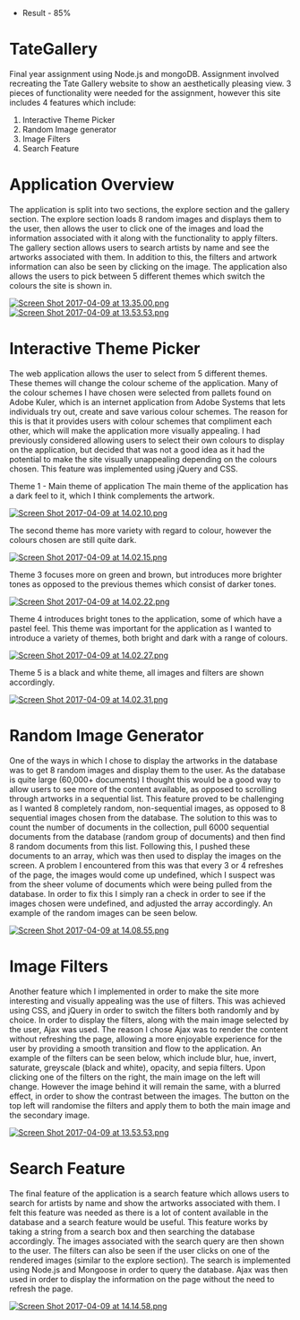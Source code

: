 - Result - 85%

# TateGallery
Final year assignment using Node.js and mongoDB. Assignment involved recreating the Tate Gallery website to show an aesthetically pleasing view. 3 pieces of functionality were needed for the assignment, however this site includes 4 features which include:

1. Interactive Theme Picker
2. Random Image generator 
3. Image Filters
4. Search Feature


# Application Overview
The application is split into two sections, the explore section and the gallery section. The explore section loads 8 random images and displays them to the user, then allows the user to click one of the images and load the information associated with it along with the functionality to apply filters. The gallery section allows users to search artists by name and see the artworks associated with them. In addition to this, the filters and artwork information can also be seen by clicking on the image. The application also allows the users to pick between 5 different themes which switch the colours the site is shown in.

[![Screen Shot 2017-04-09 at 13.35.00.png](https://s13.postimg.org/5gfnps2o7/Screen_Shot_2017-04-09_at_13.35.00.png)](https://postimg.org/image/nw04n6gsj/)
[![Screen Shot 2017-04-09 at 13.53.53.png](https://s17.postimg.org/j9hsm6din/Screen_Shot_2017-04-09_at_13.53.53.png)](https://postimg.org/image/su1f922uj/)


# Interactive Theme Picker
The web application allows the user to select from 5 different themes. These themes will change the colour scheme of the application. Many of the colour schemes I have chosen were selected from pallets found on Adobe Kuler, which is an internet application from Adobe Systems that lets individuals try out, create and save various colour schemes. The reason for this is that it provides users with colour schemes that compliment each other, which will make the application more visually appealing. I had previously considered allowing users to select their own colours to display on the application, but decided that was not a good idea as it had the potential to make the site visually unappealing depending on the colours chosen. This feature was implemented using jQuery and CSS.

Theme 1 - Main theme of application
The main theme of the application has a dark feel to it, which I think complements the artwork.

[![Screen Shot 2017-04-09 at 14.02.10.png](https://s24.postimg.org/jw69q7gfp/Screen_Shot_2017-04-09_at_14.02.10.png)](https://postimg.org/image/qmmqzn3ld/)


The second theme has more variety with regard to colour, however the colours chosen are still quite dark.

[![Screen Shot 2017-04-09 at 14.02.15.png](https://s27.postimg.org/c9cmw2mdv/Screen_Shot_2017-04-09_at_14.02.15.png)](https://postimg.org/image/rutyg0ybz/)

Theme 3 focuses more on green and brown, but introduces more brighter tones as opposed to the previous themes which consist of darker tones.

[![Screen Shot 2017-04-09 at 14.02.22.png](https://s4.postimg.org/t102zay59/Screen_Shot_2017-04-09_at_14.02.22.png)](https://postimg.org/image/gz4p55owp/)

Theme 4 introduces bright tones to the application, some of which have a pastel feel. This theme was important for the application as I wanted to introduce a variety of themes, both bright and dark with a range of colours.

[![Screen Shot 2017-04-09 at 14.02.27.png](https://s16.postimg.org/f6hldh4rp/Screen_Shot_2017-04-09_at_14.02.27.png)](https://postimg.org/image/tcxc8pfmp/)

Theme 5 is a black and white theme, all images and filters are shown accordingly.

[![Screen Shot 2017-04-09 at 14.02.31.png](https://s18.postimg.org/qvmo8bujt/Screen_Shot_2017-04-09_at_14.02.31.png)](https://postimg.org/image/yodc0b0it/)


# Random Image Generator
One of the ways in which I chose to display the artworks in the database was to get 8 random images and display them to the user. As the database is quite large (60,000+ documents) I thought this would be a good way to allow users to see more of the content available, as opposed to scrolling through artworks in a sequential list. This feature proved to be challenging as I wanted 8 completely random, non-sequential images, as opposed to 8 sequential images chosen from the database. The solution to this was to count the number of documents in the collection, pull 6000 sequential documents from the database (random group of documents) and then find 8 random documents from this list. Following this, I pushed these documents to an array, which was then used to display the images on the screen. A problem I encountered from this was that every 3 or 4 refreshes of the page, the images would come up undefined, which I suspect was from the sheer volume of documents which were being pulled from the database. In order to fix this I simply ran a check in order to see if the images chosen were undefined, and adjusted the array accordingly. An example of the random images can be seen below.

[![Screen Shot 2017-04-09 at 14.08.55.png](https://s1.postimg.org/54cc0jlen/Screen_Shot_2017-04-09_at_14.08.55.png)](https://postimg.org/image/54cc0jlej/)

# Image Filters
Another feature which I implemented in order to make the site more interesting and visually appealing was the use of filters. This was achieved using CSS, and jQuery in order to switch the filters both randomly and by choice. In order to display the filters, along with the main image selected by the user, Ajax was used. The reason I chose Ajax was to render the content without refreshing the page, allowing a more enjoyable experience for the user by providing a smooth transition and flow to the application. An example of the filters can be seen below, which include blur, hue, invert, saturate, greyscale (black and white), opacity, and sepia filters. Upon clicking one of the filters on the right, the main image on the left will change. However the image behind it will remain the same, with a blurred effect, in order to show the contrast between the images. The button on the top left will randomise the filters and apply them to both the main image and the secondary image.

[![Screen Shot 2017-04-09 at 13.53.53.png](https://s17.postimg.org/j9hsm6din/Screen_Shot_2017-04-09_at_13.53.53.png)](https://postimg.org/image/su1f922uj/)

# Search Feature
The final feature of the application is a search feature which allows users to search for artists by name and show the artworks associated with them. I felt this feature was needed as there is a lot of content available in the database and a search feature would be useful. This feature works by taking a string from a search box and then searching the database accordingly. The images associated with the search query are then shown to the user. The filters can also be seen if the user clicks on one of the rendered images (similar to the explore section). The search is implemented using Node.js and Mongoose in order to query the database. Ajax was then used in order to display the information on the page without the need to refresh the page.

[![Screen Shot 2017-04-09 at 14.14.58.png](https://s3.postimg.org/aay7gbj4j/Screen_Shot_2017-04-09_at_14.14.58.png)](https://postimg.org/image/cfikhekr3/)

